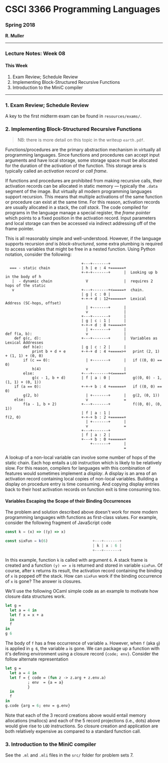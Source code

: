 





# CSCI 3366 Programming Languages

### Spring 2018

**R. Muller**

------

### Lecture Notes: Week 08

#### This Week

1. Exam Review; Schedule Review
2. Implementing Block-Structured Recursive Functions
3. Introduction to the MiniC compiler

---

### 1. Exam Review; Schedule Review

A key to the first midterm exam can be found in `resources/exams/`.

### 2. Implementing Block-Structured Recursive Functions

>  NB: there is more detail on this topic in the writeup `earth.pdf`. 

Functions/procedures are the primary abstraction mechanism in virtually all programming languages. Since functions and procedures can accept input arguments and have local storage, some storage space must be allocated for the duration of the activation of the function. This storage area is typically called an *activation record* or *call frame*. 

If functions and procedures are prohibited from making recursive calls, their activation records can be allocated in static memory — typically the `.data` segment of the image. But virtually all modern programming languages support recursion. This means that multiple activations of the same function or procedure can exist at the same time. For this reason, activation records are usually allocated in a stack, the *call stack*. The code compiled for programs in the language manage a special register, the *frame pointer* which points to a fixed position in the activation record. Input parameters and local storage can then be accessed via indirect addressing off of the frame pointer.

This is all reasonably simple and well-understood. However, if the language supports recursion *and* is *block-structured*, some extra plumbing is required to access variables that might be free in a nested function. Using Python notation, consider the following:

```
                                  +---+-------+
  === - static chain              | h | e : 4 +======+
                                  +-+-+-------+      |  Looking up b in the body of h
   |  - dynamic chain               V                |  requires 2 hops of the static
   v                              +---+-------+<=====+  chain.
                                  | g | c : 0 |
                                  +-+-+ d : 12+======+  Lexical Address (SC-hops, offset)
                                    | +-------+      |                                  
                                    v                |
                                  +---+-------+      |
                                  | g | c : 1 |      |
                                  +-+-+ d : 8 +=====>+
                                    | +-------+      |
def f(a, b):                        v                |
    def g(c, d):                  +---+-------+      |  Variables as Lexical Addresses
        def h(e):                 | g | c : 2 |      |
            print b + d + e       +-+-+ d : 4 +=====>+   print (2, 1) + (1, 1) + (0, 0)
        if (c == 0):                | +-------+      |   if ((0, 0) == 0)
            h(4)                    v                |
        else:                     +---+-------+<=====+
            g(c - 1, b + d)       | f | a : 0 |          g((0, 0) - 1, (1, 1) + (0, 1))
    if (a == 0):                  +-+-+ b : 4 +======+   if ((0, 0) == 0)
    	g(2, b)                     | +-------+      |   g(2, (0, 1))
    else:                           v                =
        f(a - 1, b + 2)           +---+-------+          f((0, 0), (0, 1))
                                  | f | a : 1 |
f(2, 0)                           +-+-+ b : 2 +======+
                                    | +-------+      |
                                    v                =
                                  +---+-------+ 
                                  | f | a : 2 |
                                  +---+ b : 0 +======+
                                      +-------+      |
                                                     =
```

A lookup of a non-local variable can involve some number of hops of the static chain. Each hop entails a `LOD` instruction which is likely to be relatively slow. For this reason, compilers for languages with this combination of features would sometimes implement a *display*. A display is an area of an activation record containing local copies of non-local variables. Building a display on procedure entry is time consuming. And copying display entries back to their host activation records on function exit is time consuming too.

#### Variables Escaping the Scope of their Binding Occurrences

The problem and solution described above doesn't work for more modern programming languages with functions as first-class values. For example, consider the following fragment of JavaScript code

```javascript
const k = (x) => ((y) => x)

const sixFun = k(6)                    +---+-------+
                                       | k | x : 6 |
                                       +---+-------+
```

In this example, function `k` is called with argument `6`. A stack frame is created and a function `(y) => x` is returned and stored in variable `sixFun`. Of course, after `k` returns its result, the activation record containing the binding of `x` is popped off the stack. How can `sixFun` work if the binding occurrence of `x` is gone? The answer is closures.

We'll use the following OCaml simple code as an example to motivate how closure data structures work.

```ocaml
let g = 
  let a = 4 in
  let f x = x + a
  in
  f
in
g 6
```

The body of `f` has a free occurrence of variable `a`. However, when `f` (aka `g`) is applied in `g 6`, the variable `a` is gone. We can package up a function with it's defining environment using a closure record `{code; env}`. Consider the follow alternate representation

```ocaml
let g =
  let a = 4 in
  let f = { code = (fun z -> z.arg + z.env.a)
          ; env  = {a = a}
          }
  in
  f
in
g.code {arg = 6; env = g.env}
```

Note that each of the 3 record creations above would entail memory allocations (mallocs) and each of the 5 record projections (i.e., dots) above would give rise to `LOD` instructions. So closure creation and application are both relatively expensive as compared to a standard function call.

### 3. Introduction to the MiniC compiler

See the `.ml` and `.mli` files in the `src/` folder for problem sets 7.
